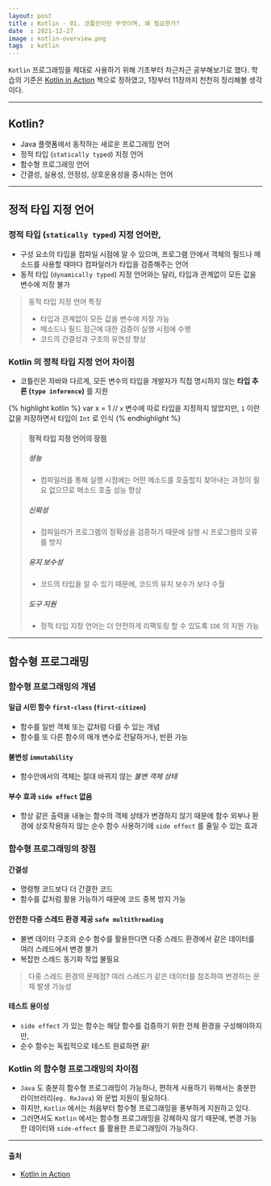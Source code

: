 ```yaml
---
layout: post
title : Kotlin - 01. 코틀린이란 무엇이며, 왜 필요한가?
date  : 2021-12-27
image : kotlin-overview.png
tags  : kotlin
---
```


`Kotlin` 프로그래밍을 제대로 사용하기 위해 기초부터 차근차근 공부해보기로 했다. 학습의 기준은 [Kotlin in Action](https://www.manning.com/books/kotlin-in-action) 책으로 정하였고, 1장부터 11장까지 천천히 정리해볼 생각이다.

---

## Kotlin?
- Java 플랫폼에서 동작하는 새로운 프로그래밍 언어
- 정적 타입 (`statically typed`) 지정 언어
- 함수형 프로그래밍 언어
- 간결성, 실용성, 안정성, 상호운용성을 중시하는 언어

---

## 정적 타입 지정 언어
### 정적 타입 (`statically typed`) 지정 언어란,
- 구성 요소의 타입을 컴파일 시점에 알 수 있으며, 프로그램 안에서 객체의 필드나 메소드를 사용할 때마다 컴파일러가 타입을 검증해주는 언어
- 동적 타입 (`dynamically typed`) 지정 언어와는 달리, 타입과 관계없이 모든 값을 변수에 저장 불가

> 동적 타입 지정 언어 특징
> - 타입과 관계없이 모든 값을 변수에 저장 가능
> - 메소드나 필드 접근에 대한 검증이 실행 시점에 수행
> - 코드의 간결성과 구조의 유연성 향상

### Kotlin 의 정적 타입 지정 언어 차이점
- 코틀린은 자바와 다르게, 모든 변수의 타입을 개발자가 직접 명시하지 않는 **타입 추론 (`type inference`)** 를 지원

{% highlight kotlin %}
var x = 1
// `x` 변수에 따로 타입을 지정하지 않았지만, `1` 이란 값을 저장하면서 타입이 `Int` 로 인식
{% endhighlight %}

> #### 정적 타입 지정 언어의 장점
> ##### 성능
> - 컴파일러를 통해 실행 시점에는 어떤 메소드를 호출할지 찾아내는 과정이 필요 없으므로 메소드 호출 성능 향상
>
> ##### 신뢰성
> - 컴파일러가 프로그램의 정확성을 검증하기 때문에 실행 시 프로그램의 오류를 방지
>
> ##### 유지 보수성
> - 코드의 타입을 알 수 있기 때문에, 코드의 유지 보수가 보다 수월
>
> ##### 도구 지원
> - 정적 타입 지정 언어는 더 안전하게 리팩토링 할 수 있도록 `IDE` 의 지원 가능

---

## 함수형 프로그래밍
### 함수형 프로그래밍의 개념
#### 일급 시민 함수 `first-class` (`first-citizen`)
- 함수를 일반 객체 또는 값처럼 다를 수 있는 개념
- 함수를 또 다른 함수의 매개 변수로 전달하거나, 반환 가능

#### 불변성 `immutability`
- 함수안에서의 객체는 절대 바뀌지 않는 *불변 객체 상태*

#### 부수 효과 `side effect` 없음
- 항상 같은 출력을 내놓는 함수의 객체 상태가 변경하지 않기 때문에 함수 외부나 환경에 상호작용하지 않는 순수 함수 사용하기에 `side effect` 를 줄일 수 있는 효과

### 함수형 프로그래밍의 장점
#### 간결성
- 명령형 코드보다 더 간결한 코드
- 함수를 값처럼 활용 가능하기 때문에 코드 중복 방지 가능

#### 안전한 다중 스레드 환경 제공 `safe multithreading`
- 불변 데이터 구조와 순수 함수를 활용한다면 다중 스레드 환경에서 같은 데이터를 여러 스레드에서 변경 불가
- 복잡한 스레드 동기화 작업 불필요

> 다중 스레드 환경의 문제점?
> 여러 스레드가 같은 데이터를 참조하여 변경하는 문제 발생 가능성

#### 테스트 용이성
- `side effect` 가 있는 함수는 해당 함수를 검증하기 위한 전체 환경을 구성해야하지만,
- 순수 함수는 독립적으로 테스트 완료하면 끝!

### Kotlin 의 함수형 프로그래밍의 차이점
- `Java` 도 충분히 함수형 프로그래밍이 가능하나, 편하게 사용하기 위해서는 충분한 라이브러리(`eg. RxJava`) 와 문법 지원이 필요하다.
- 하지만, `Kotlin` 에서는 처음부터 함수형 프로그래밍을 풍부하게 지원하고 있다.
- 그러면서도 `Kotlin` 에서는 함수형 프로그래밍을 강제하지 않기 때문에, 변경 가능한 데이터와 `side-effect` 를 활용한 프로그래밍이 가능하다.

---

#### 출처
- [Kotlin in Action](https://www.manning.com/books/kotlin-in-action)
